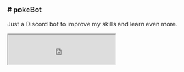 <html>
	<head>
		<style>
			.discord {
			animation-name: discord-c;
			animation-duration: 2s;
			animation-play-state: pause;
			float:left;
			height:70px;
			width:250px;
			}
			.discord:hover {
			height:500px;
			width:350px;
			float:left;
			animation-name: discord;
			animation-duration: 2s;
			animation-play-state: pause;
			}
		</style>
	</head>
	<body>
		<div>
			<h3># pokeBot</h3>
			<p>Just a Discord bot to improve my skills and learn even more.</p>
		</div>
		<iframe class="discord" src="https://discordapp.com/widget?id=555415148383436800&theme=dark"/>
	</body>
</html>
